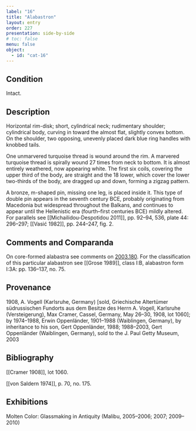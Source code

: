 ```yaml
---
label: "16"
title: "Alabastron"
layout: entry
order: 227
presentation: side-by-side
# toc: false
menu: false
object:
  - id: "cat-16"
---
```


## Condition

Intact.

## Description

Horizontal rim-disk; short, cylindrical neck; rudimentary shoulder; cylindrical body, curving in toward the almost flat, slightly convex bottom. On the shoulder, two opposing, unevenly placed dark blue ring handles with knobbed tails.

One unmarvered turquoise thread is wound around the rim. A marvered turquoise thread is spirally wound 27 times from neck to bottom. It is almost entirely weathered, now appearing white. The first six coils, covering the upper third of the body, are straight and the 18 lower, which cover the lower two-thirds of the body, are dragged up and down, forming a zigzag pattern.

A bronze, m-shaped pin, missing one leg, is placed inside it. This type of double pin appears in the seventh century BCE, probably originating from Macedonia but widespread throughout the Balkans, and continues to appear until the Hellenistic era (fourth–first centuries BCE) mildly altered. For parallels see [[Michailidou-Despotidou 2011]], pp. 92–94, 536, plate 44: 296–297; [[Vasić 1982]], pp. 244–247, fig. 2.

## Comments and Comparanda

On core-formed alabastra see comments on [2003.180](#cat). For the classification of this particular alabastron see [[Grose 1989]], class I:B, alabastron form I:3A: pp. 136–137, no. 75.

## Provenance

1908, A. Vogell (Karlsruhe, Germany) \[sold, Griechische Altertümer südrussischen Fundorts aus dem Besitze des Herrn A. Vogell, Karlsruhe (Versteigerung), Max Cramer, Cassel, Germany, May 26–30, 1908, lot 1060\]; by 1974–1988, Erwin Oppenländer, 1901–1988 (Waiblingen, Germany), by inheritance to his son, Gert Oppenländer, 1988; 1988–2003, Gert Oppenländer (Waiblingen, Germany), sold to the J. Paul Getty Museum, 2003

## Bibliography

[[Cramer 1908]], lot 1060.

[[von Saldern 1974]], p. 70, no. 175.

## Exhibitions

Molten Color: Glassmaking in Antiquity (Malibu, 2005–2006; 2007; 2009–2010)
